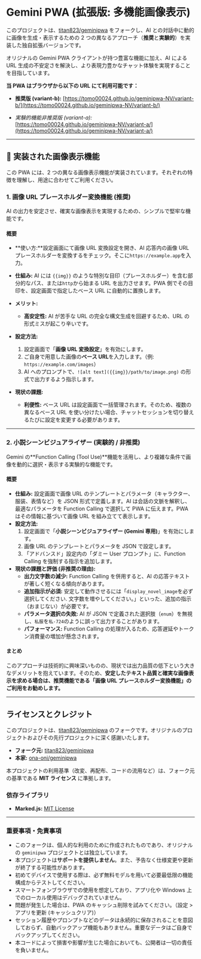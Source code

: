 # Gemini PWA (拡張版: 多機能画像表示)

このプロジェクトは、[titan823/geminipwa](https://github.com/titan823/geminipwa) をフォークし、AI との対話中に動的に画像を生成・表示するための 2 つの異なるアプローチ（**推奨**と**実験的**）を実装した独自拡張バージョンです。

オリジナルの Gemini PWA クライアントが持つ豊富な機能に加え、AI による URL 生成の不安定さを解決し、より表現力豊かなチャット体験を実現することを目指しています。

**当 PWA はブラウザから以下の URL にて利用可能です：**

- **推奨版 (variant-b):** [https://tomo00024.github.io/geminipwa-NV/variant-b/](https://tomo00024.github.io/geminipwa-NV/variant-b/)

- _実験的機能非推奨版 (variant-a):_ [https://tomo00024.github.io/geminipwa-NV/variant-a/](https://tomo00024.github.io/geminipwa-NV/variant-a/)

---

## 🌟 実装された画像表示機能

この PWA には、2 つの異なる画像表示機能が実装されています。それぞれの特徴を理解し、用途に合わせてご利用ください。

### 1. 画像 URL プレースホルダー変換機能 (推奨)

AI の出力を安定させ、確実な画像表示を実現するための、シンプルで堅牢な機能です。

#### 概要

- **使い方:**設定画面にて画像 URL 変換設定を開き、AI 応答内の画像 URL プレースホルダーを変換するをチェック。そこに`https://example.app`を入力。

- **仕組み:** AI には `{{img}}` のような特別な目印（プレースホルダー）を含む部分的なパス、または`http`から始まる URL を出力させます。PWA 側でその目印を、設定画面で指定したベース URL に自動的に置換します。
- **メリット:**
  - **高安定性:** AI が苦手な URL の完全な構文生成を回避するため、URL の形式ミスが起こり辛いです。
- **設定方法:**
  1.  設定画面で「**画像 URL 変換設定**」を有効にします。
  2.  ご自身で用意した画像の**ベース URL**を入力します。（例: `https://example.com/images`）
  3.  AI へのプロンプトで、`![alt text]({{img}}/path/to/image.png)` の形式で出力するよう指示します。
- **現状の課題:**
  - **利便性:** ベース URL は設定画面で一括管理されます。そのため、複数の異なるベース URL を使い分けたい場合、チャットセッションを切り替えるたびに設定を変更する必要があります。

---

### 2. 小説シーンビジュアライザー (実験的 / 非推奨)

Gemini の**Function Calling (Tool Use)**機能を活用し、より複雑な条件で画像を動的に選択・表示する実験的な機能です。

#### 概要

- **仕組み:** 設定画面で画像 URL のテンプレートとパラメータ（キャラクター、服装、表情など）を JSON 形式で定義します。AI は会話の文脈を解釈し、最適なパラメータを Function Calling で選択して PWA に伝えます。PWA はその情報に基づいて画像 URL を組み立てて表示します。
- **設定方法:**
  1.  設定画面で「**小説シーンビジュアライザー (Gemini 専用)**」を有効にします。
  2.  画像 URL のテンプレートとパラメータを JSON で設定します。
  3.  「アドバンスド」設定内の「ダミー User プロンプト」に、Function Calling を強制する指示を追加します。
- **現状の課題と評価 (非推奨の理由):**
  - **出力文字数の減少:** Function Calling を併用すると、AI の応答テキストが著しく短くなる傾向があります。
  - **追加指示が必須:** 安定して動作させるには「`display_novel_image`を必ず選択してください.
    文字数を増やしてください。」といった、追加の指示（おまじない）が必要です。
  - **パラメータ選択の失敗:** AI が JSON で定義された選択肢（`enum`）を無視し、`私服`を`私-724`のように誤って出力することがあります。
  - **パフォーマンス:** Function Calling の処理が入るため、応答遅延やトークン消費量の増加が懸念されます。

#### まとめ

このアプローチは技術的に興味深いものの、現状では出力品質の低下という大きなデメリットを抱えています。そのため、**安定したテキスト品質と確実な画像表示を求める場合は、推奨機能である「画像 URL プレースホルダー変換機能」のご利用をお勧めします。**

---

## ライセンスとクレジット

このプロジェクトは、[titan823/geminipwa](https://github.com/titan823/geminipwa) のフォークです。オリジナルのプロジェクトおよびその先行プロジェクトに深く感謝いたします。

- **フォーク元:** [titan823/geminipwa](https://github.com/titan823/geminipwa)
- **本家:** [ona-oni/geminipwa](https://github.com/ona-oni/geminipwa)

本プロジェクトの利用基準（改変、再配布、コードの流用など）は、フォーク元の基準である **MIT ライセンス** に準拠します。

### 依存ライブラリ

- **Marked.js:** [MIT License](https://github.com/markedjs/marked/blob/master/LICENSE.md)

---

### 重要事項・免責事項

- このフォークは、個人的な利用のために作成されたものであり、オリジナルの `geminipwa` プロジェクトとは独立しています。
- 本プロジェクトは**サポートを提供しません**。また、予告なく仕様変更や更新が終了する可能性があります。
- 初めてデバイスで使用する際は、必ず無料モデルを用いて必要最低限の機能構成からテストしてください。
- スマートフォンブラウザでの使用を想定しており、アプリ化や Windows 上でのローカル使用はデバッグされていません。
- 問題が発生した場合は、PWA のキャッシュ削除を試みてください。（設定 > アプリを更新 (キャッシュクリア)）
- セッション履歴やプロンプトなどのデータは永続的に保存されることを意図しておらず、自動バックアップ機能もありません。重要なデータはご自身でバックアップしてください。
- 本コードによって損害や影響が生じた場合においても、公開者は一切の責任を負いません。
